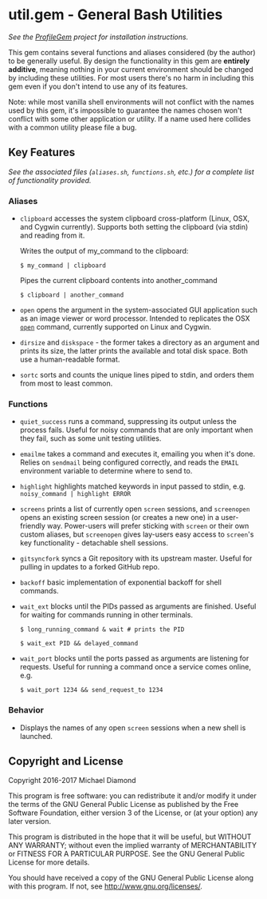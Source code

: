 # util.gem - General Bash Utilities

*See the [ProfileGem](https://github.com/dimo414/ProfileGem) project for
installation instructions.*

This gem contains several functions and aliases considered (by the author) to
be generally useful. By design the functionality in this gem are **entirely
additive**, meaning nothing in your current environment should be changed by
including these utilities. For most users there's no harm in including this
gem even if you don't intend to use any of its features.

Note: while most vanilla shell environments will not conflict with the names
used by this gem, it's impossible to guarantee the names chosen won't
conflict with some other application or utility. If a name used here
collides with a common utility please file a bug.

## Key Features

*See the associated files (`aliases.sh`, `functions.sh`, etc.) for a complete
list of functionality provided.*

### Aliases

*   `clipboard` accesses the system clipboard cross-platform (Linux, OSX, and
    Cygwin currently). Supports both setting the clipboard (via stdin) and
    reading from it.

    Writes the output of my_command to the clipboard:

    `$ my_command | clipboard`

    Pipes the current clipboard contents into another_command

    `$ clipboard | another_command`

*   `open` opens the argument in the system-associated GUI application such as
    an image viewer or word processor. Intended to replicates the OSX
    [`open`](https://developer.apple.com/legacy/library/documentation/Darwin/Reference/ManPages/man1/open.1.html)
    command, currently supported on Linux and Cygwin.

*   `dirsize` and `diskspace` - the former takes a directory as an argument and
     prints its size, the latter prints the available and total disk space.
     Both use a human-readable format.

*    `sortc` sorts and counts the unique lines piped to stdin, and orders them
     from most to least common.

### Functions

*   `quiet_success` runs a command, suppressing its output unless the process
    fails. Useful for noisy commands that are only important when they fail,
    such as some unit testing utilities.

*   `emailme` takes a command and executes it, emailing you when it's done.
    Relies on `sendmail` being configured correctly, and reads the `EMAIL`
    environment variable to determine where to send to.

*   `highlight` highlights matched keywords in input passed to stdin, e.g.
    `noisy_command | highlight ERROR`

*   `screens` prints a list of currently open `screen` sessions, and
    `screenopen` opens an existing screen session (or creates a new one) in a
    user-friendly way. Power-users will prefer sticking with `screen` or their
    own custom aliases, but `screenopen` gives lay-users easy access to
    `screen`'s key functionality - detachable shell sessions.

*   `gitsyncfork` syncs a Git repository with its upstream master. Useful for
    pulling in updates to a forked GitHub repo.

*   `backoff` basic implementation of exponential backoff for shell commands.

*   `wait_ext` blocks until the PIDs passed as arguments are finished.
    Useful for waiting for commands running in other terminals.

    `$ long_running_command & wait # prints the PID`

    `$ wait_ext PID && delayed_command`

*   `wait_port` blocks until the ports passed as arguments are listening for
    requests. Useful for running a command once a service comes online, e.g.

    `$ wait_port 1234 && send_request_to 1234`

### Behavior

*   Displays the names of any open `screen` sessions when a new shell is
    launched.

## Copyright and License

Copyright 2016-2017 Michael Diamond

This program is free software: you can redistribute it and/or modify
it under the terms of the GNU General Public License as published by
the Free Software Foundation, either version 3 of the License, or
(at your option) any later version.

This program is distributed in the hope that it will be useful,
but WITHOUT ANY WARRANTY; without even the implied warranty of
MERCHANTABILITY or FITNESS FOR A PARTICULAR PURPOSE.  See the
GNU General Public License for more details.

You should have received a copy of the GNU General Public License
along with this program.  If not, see <http://www.gnu.org/licenses/>.

